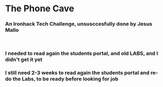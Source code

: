 <h1>The Phone Cave</h1>
<h3>An Ironhack Tech Challenge, unsusccesfully done by Jesus Mallo</h3>
<br/>
<h3>I needed to read again the students portal, and old LABS, and I didn't get it yet <br/>
<h3>I still need 2-3 weeks to read again the students portal and re-do the Labs, to be ready before looking for job</h3>
